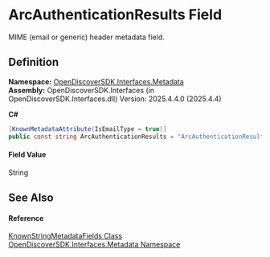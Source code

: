 # ArcAuthenticationResults Field


MIME (email or generic) header metadata field.



## Definition
**Namespace:** <a href="520b27cc-9ac9-4549-2981-558ed96ae428">OpenDiscoverSDK.Interfaces.Metadata</a>  
**Assembly:** OpenDiscoverSDK.Interfaces (in OpenDiscoverSDK.Interfaces.dll) Version: 2025.4.4.0 (2025.4.4)

**C#**
``` C#
[KnownMetadataAttribute(IsEmailType = true)]
public const string ArcAuthenticationResults = "ArcAuthenticationResults"
```



#### Field Value
String

## See Also


#### Reference
<a href="a5bc4ff5-f912-67fc-b9d8-e66a70f3896f">KnownStringMetadataFields Class</a>  
<a href="520b27cc-9ac9-4549-2981-558ed96ae428">OpenDiscoverSDK.Interfaces.Metadata Namespace</a>  
